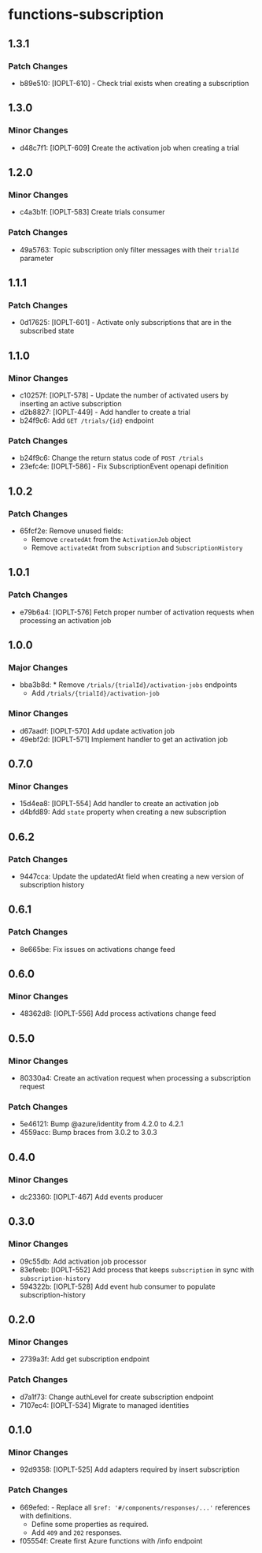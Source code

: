 # functions-subscription

## 1.3.1

### Patch Changes

- b89e510: [IOPLT-610] - Check trial exists when creating a subscription

## 1.3.0

### Minor Changes

- d48c7f1: [IOPLT-609] Create the activation job when creating a trial

## 1.2.0

### Minor Changes

- c4a3b1f: [IOPLT-583] Create trials consumer

### Patch Changes

- 49a5763: Topic subscription only filter messages with their `trialId` parameter

## 1.1.1

### Patch Changes

- 0d17625: [IOPLT-601] - Activate only subscriptions that are in the subscribed state

## 1.1.0

### Minor Changes

- c10257f: [IOPLT-578] - Update the number of activated users by inserting an active subscription
- d2b8827: [IOPLT-449] - Add handler to create a trial
- b24f9c6: Add `GET /trials/{id}` endpoint

### Patch Changes

- b24f9c6: Change the return status code of `POST /trials`
- 23efc4e: [IOPLT-586] - Fix SubscriptionEvent openapi definition

## 1.0.2

### Patch Changes

- 65fcf2e: Remove unused fields:
  - Remove `createdAt` from the `ActivationJob` object
  - Remove `activatedAt` from `Subscription` and `SubscriptionHistory`

## 1.0.1

### Patch Changes

- e79b6a4: [IOPLT-576] Fetch proper number of activation requests when processing an activation job

## 1.0.0

### Major Changes

- bba3b8d: \* Remove `/trials/{trialId}/activation-jobs` endpoints
  - Add `/trials/{trialId}/activation-job`

### Minor Changes

- d67aadf: [IOPLT-570] Add update activation job
- 49ebf2d: [IOPLT-571] Implement handler to get an activation job

## 0.7.0

### Minor Changes

- 15d4ea8: [IOPLT-554] Add handler to create an activation job
- d4bfd89: Add `state` property when creating a new subscription

## 0.6.2

### Patch Changes

- 9447cca: Update the updatedAt field when creating a new version of subscription history

## 0.6.1

### Patch Changes

- 8e665be: Fix issues on activations change feed

## 0.6.0

### Minor Changes

- 48362d8: [IOPLT-556] Add process activations change feed

## 0.5.0

### Minor Changes

- 80330a4: Create an activation request when processing a subscription request

### Patch Changes

- 5e46121: Bump @azure/identity from 4.2.0 to 4.2.1
- 4559acc: Bump braces from 3.0.2 to 3.0.3

## 0.4.0

### Minor Changes

- dc23360: [IOPLT-467] Add events producer

## 0.3.0

### Minor Changes

- 09c55db: Add activation job processor
- 83efeeb: [IOPLT-552] Add process that keeps `subscription` in sync with `subscription-history`
- 594322b: [IOPLT-528] Add event hub consumer to populate subscription-history

## 0.2.0

### Minor Changes

- 2739a3f: Add get subscription endpoint

### Patch Changes

- d7a1f73: Change authLevel for create subscription endpoint
- 7107ec4: [IOPLT-534] Migrate to managed identities

## 0.1.0

### Minor Changes

- 92d9358: [IOPLT-525] Add adapters required by insert subscription

### Patch Changes

- 669efed: - Replace all `$ref: '#/components/responses/...'` references with definitions.
  - Define some properties as required.
  - Add `409` and `202` responses.
- f05554f: Create first Azure functions with /info endpoint
